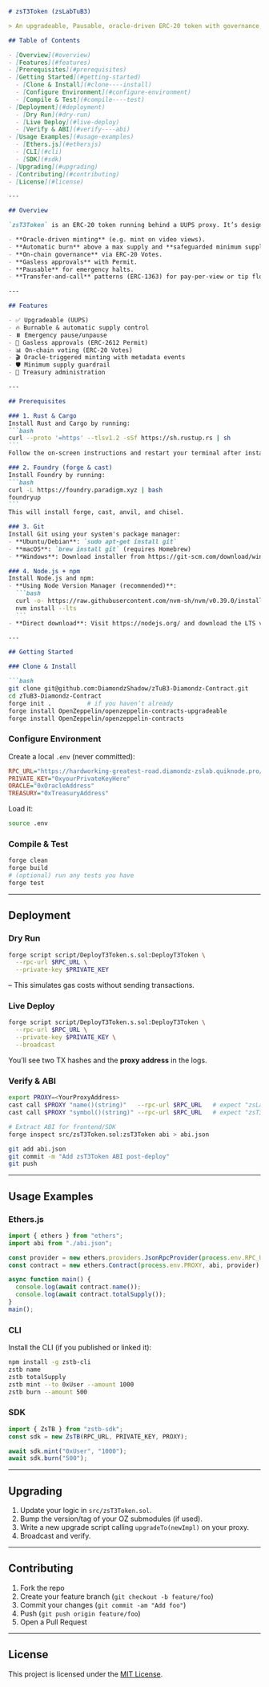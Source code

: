 ````markdown
# zsT3Token (zsLabTuB3)

> An upgradeable, Pausable, oracle-driven ERC-20 token with governance, gasless permits, voting, and burn mechanics—ideal for media/tokenized content ecosystems.

## Table of Contents

- [Overview](#overview)  
- [Features](#features)  
- [Prerequisites](#prerequisites)  
- [Getting Started](#getting-started)  
  - [Clone & Install](#clone----install)  
  - [Configure Environment](#configure-environment)  
  - [Compile & Test](#compile----test)  
- [Deployment](#deployment)  
  - [Dry Run](#dry-run)  
  - [Live Deploy](#live-deploy)  
  - [Verify & ABI](#verify----abi)  
- [Usage Examples](#usage-examples)  
  - [Ethers.js](#ethersjs)  
  - [CLI](#cli)  
  - [SDK](#sdk)  
- [Upgrading](#upgrading)  
- [Contributing](#contributing)  
- [License](#license)

---

## Overview

`zsT3Token` is an ERC-20 token running behind a UUPS proxy. It’s designed for on-chain media ecosystems where:

- **Oracle-driven minting** (e.g. mint on video views).  
- **Automatic burn** above a max supply and **safeguarded minimum supply**.  
- **On-chain governance** via ERC-20 Votes.  
- **Gasless approvals** with Permit.  
- **Pausable** for emergency halts.  
- **Transfer-and-call** patterns (ERC-1363) for pay-per-view or tip flows.  

---

## Features

- ✅ Upgradeable (UUPS)  
- 🔥 Burnable & automatic supply control  
- ⏸️ Emergency pause/unpause  
- 📜 Gasless approvals (ERC-2612 Permit)  
- 📊 On-chain voting (ERC-20 Votes)  
- 🎬 Oracle-triggered minting with metadata events  
- 🛡️ Minimum supply guardrail  
- 🏦 Treasury administration  

---

## Prerequisites

### 1. Rust & Cargo
Install Rust and Cargo by running:
```bash
curl --proto '=https' --tlsv1.2 -sSf https://sh.rustup.rs | sh
```
Follow the on-screen instructions and restart your terminal after installation.

### 2. Foundry (forge & cast)
Install Foundry by running:
```bash
curl -L https://foundry.paradigm.xyz | bash
foundryup
```
This will install forge, cast, anvil, and chisel.

### 3. Git
Install Git using your system's package manager:
- **Ubuntu/Debian**: `sudo apt-get install git`
- **macOS**: `brew install git` (requires Homebrew)
- **Windows**: Download installer from https://git-scm.com/download/win

### 4. Node.js + npm
Install Node.js and npm:
- **Using Node Version Manager (recommended)**:
  ```bash
  curl -o- https://raw.githubusercontent.com/nvm-sh/nvm/v0.39.0/install.sh | bash
  nvm install --lts
  ```
- **Direct download**: Visit https://nodejs.org/ and download the LTS version for your OS  

---

## Getting Started

### Clone & Install

```bash
git clone git@github.com:DiamondzShadow/zTuB3-Diamondz-Contract.git
cd zTuB3-Diamondz-Contract
forge init .          # if you haven’t already
forge install OpenZeppelin/openzeppelin-contracts-upgradeable
forge install OpenZeppelin/openzeppelin-contracts
````

### Configure Environment

Create a local `.env` (never committed):

```ini
RPC_URL="https://hardworking-greatest-road.diamondz-zslab.quiknode.pro/"
PRIVATE_KEY="0xyourPrivateKeyHere"
ORACLE="0xOracleAddress"
TREASURY="0xTreasuryAddress"
```

Load it:

```bash
source .env
```

### Compile & Test

```bash
forge clean
forge build
# (optional) run any tests you have
forge test
```

---

## Deployment

### Dry Run

```bash
forge script script/DeployT3Token.s.sol:DeployT3Token \
  --rpc-url $RPC_URL \
  --private-key $PRIVATE_KEY
```

– This simulates gas costs without sending transactions.

### Live Deploy

```bash
forge script script/DeployT3Token.s.sol:DeployT3Token \
  --rpc-url $RPC_URL \
  --private-key $PRIVATE_KEY \
  --broadcast
```

You’ll see two TX hashes and the **proxy address** in the logs.

### Verify & ABI

```bash
export PROXY=<YourProxyAddress>
cast call $PROXY "name()(string)"   --rpc-url $RPC_URL   # expect "zsLabTuB3"
cast call $PROXY "symbol()(string)" --rpc-url $RPC_URL   # expect "zsT3"

# Extract ABI for frontend/SDK
forge inspect src/zsT3Token.sol:zsT3Token abi > abi.json

git add abi.json
git commit -m "Add zsT3Token ABI post-deploy"
git push
```

---

## Usage Examples

### Ethers.js

```ts
import { ethers } from "ethers";
import abi from "./abi.json";

const provider = new ethers.providers.JsonRpcProvider(process.env.RPC_URL);
const contract = new ethers.Contract(process.env.PROXY, abi, provider);

async function main() {
  console.log(await contract.name());
  console.log(await contract.totalSupply());
}
main();
```

### CLI

Install the CLI (if you published or linked it):

```bash
npm install -g zstb-cli
zstb name
zstb totalSupply
zstb mint --to 0xUser --amount 1000
zstb burn --amount 500
```

### SDK

```ts
import { ZsTB } from "zstb-sdk";
const sdk = new ZsTB(RPC_URL, PRIVATE_KEY, PROXY);

await sdk.mint("0xUser", "1000");
await sdk.burn("500");
```

---

## Upgrading

1. Update your logic in `src/zsT3Token.sol`.
2. Bump the version/tag of your OZ submodules (if used).
3. Write a new upgrade script calling `upgradeTo(newImpl)` on your proxy.
4. Broadcast and verify.

---

## Contributing

1. Fork the repo
2. Create your feature branch (`git checkout -b feature/foo`)
3. Commit your changes (`git commit -am "Add foo"`)
4. Push (`git push origin feature/foo`)
5. Open a Pull Request

---

## License

This project is licensed under the [MIT License](LICENSE).
